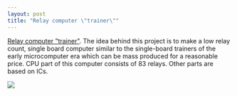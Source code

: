 ```yaml
---
layout: post
title: "Relay computer \"trainer\""
---
```



[Relay computer "trainer"](http://relaysbc.sourceforge.net/).
The idea behind this project is to make a low relay count, single board computer similar to the single-board trainers of the early microcomputer era which can be mass produced for a reasonable price.
CPU part of this computer consists of 83 relays. Other parts are based on ICs.

![](http://relaysbc.sourceforge.net/relaysmall1.jpg)

